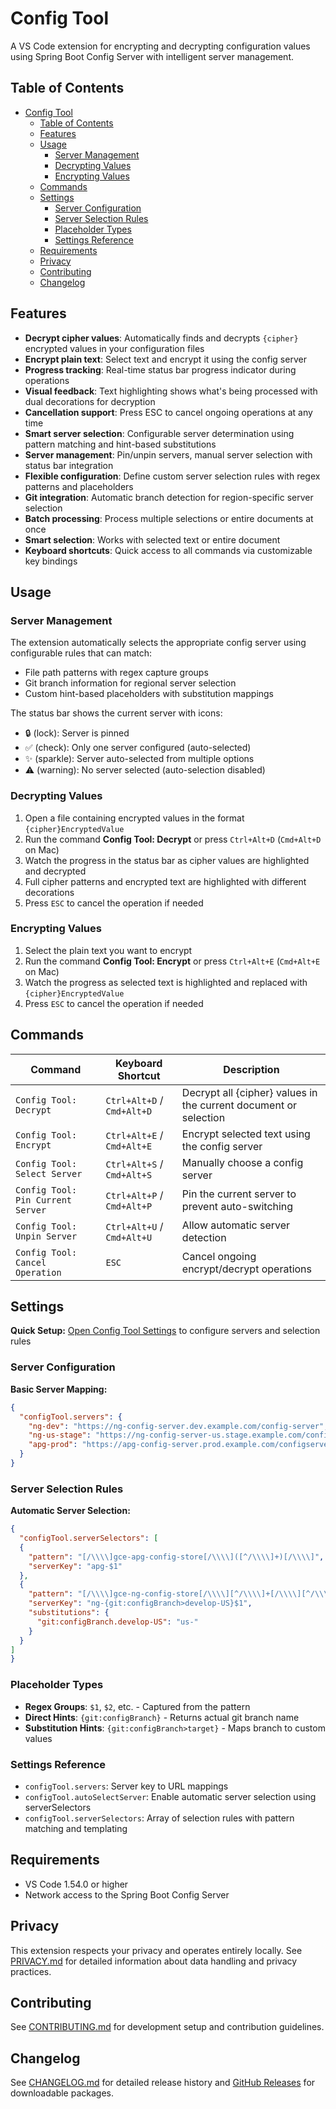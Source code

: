 # Config Tool

A VS Code extension for encrypting and decrypting configuration values using Spring Boot Config Server with intelligent server management.

## Table of Contents

- [Config Tool](#config-tool)
  - [Table of Contents](#table-of-contents)
  - [Features](#features)
  - [Usage](#usage)
    - [Server Management](#server-management)
    - [Decrypting Values](#decrypting-values)
    - [Encrypting Values](#encrypting-values)
  - [Commands](#commands)
  - [Settings](#settings)
    - [Server Configuration](#server-configuration)
    - [Server Selection Rules](#server-selection-rules)
    - [Placeholder Types](#placeholder-types)
    - [Settings Reference](#settings-reference)
  - [Requirements](#requirements)
  - [Privacy](#privacy)
  - [Contributing](#contributing)
  - [Changelog](#changelog)

## Features

- **Decrypt cipher values**: Automatically finds and decrypts `{cipher}` encrypted values in your configuration files
- **Encrypt plain text**: Select text and encrypt it using the config server
- **Progress tracking**: Real-time status bar progress indicator during operations
- **Visual feedback**: Text highlighting shows what's being processed with dual decorations for decryption
- **Cancellation support**: Press ESC to cancel ongoing operations at any time
- **Smart server selection**: Configurable server determination using pattern matching and hint-based substitutions
- **Server management**: Pin/unpin servers, manual server selection with status bar integration
- **Flexible configuration**: Define custom server selection rules with regex patterns and placeholders
- **Git integration**: Automatic branch detection for region-specific server selection
- **Batch processing**: Process multiple selections or entire documents at once
- **Smart selection**: Works with selected text or entire document
- **Keyboard shortcuts**: Quick access to all commands via customizable key bindings

## Usage

### Server Management

The extension automatically selects the appropriate config server using configurable rules that can match:
- File path patterns with regex capture groups
- Git branch information for regional server selection
- Custom hint-based placeholders with substitution mappings

The status bar shows the current server with icons:
- 🔒 (lock): Server is pinned
- ✅ (check): Only one server configured (auto-selected)
- ✨ (sparkle): Server auto-selected from multiple options
- ⚠️ (warning): No server selected (auto-selection disabled)

### Decrypting Values

1. Open a file containing encrypted values in the format `{cipher}EncryptedValue`
2. Run the command **Config Tool: Decrypt** or press `Ctrl+Alt+D` (`Cmd+Alt+D` on Mac)
3. Watch the progress in the status bar as cipher values are highlighted and decrypted
4. Full cipher patterns and encrypted text are highlighted with different decorations
5. Press `ESC` to cancel the operation if needed

### Encrypting Values

1. Select the plain text you want to encrypt
2. Run the command **Config Tool: Encrypt** or press `Ctrl+Alt+E` (`Cmd+Alt+E` on Mac)
3. Watch the progress as selected text is highlighted and replaced with `{cipher}EncryptedValue`
4. Press `ESC` to cancel the operation if needed

## Commands

| Command | Keyboard Shortcut | Description |
|---------|-------------------|-------------|
| `Config Tool: Decrypt` | `Ctrl+Alt+D` / `Cmd+Alt+D` | Decrypt all {cipher} values in the current document or selection |
| `Config Tool: Encrypt` | `Ctrl+Alt+E` / `Cmd+Alt+E` | Encrypt selected text using the config server |
| `Config Tool: Select Server` | `Ctrl+Alt+S` / `Cmd+Alt+S` | Manually choose a config server |
| `Config Tool: Pin Current Server` | `Ctrl+Alt+P` / `Cmd+Alt+P` | Pin the current server to prevent auto-switching |
| `Config Tool: Unpin Server` | `Ctrl+Alt+U` / `Cmd+Alt+U` | Allow automatic server detection |
| `Config Tool: Cancel Operation` | `ESC` | Cancel ongoing encrypt/decrypt operations |

## Settings

**Quick Setup:** [Open Config Tool Settings](command:workbench.action.openSettings?%5B%22configTool%22%5D) to configure servers and selection rules

### Server Configuration

**Basic Server Mapping:**
```json
{
  "configTool.servers": {
    "ng-dev": "https://ng-config-server.dev.example.com/config-server",
    "ng-us-stage": "https://ng-config-server-us.stage.example.com/config-server",
    "apg-prod": "https://apg-config-server.prod.example.com/configserver"
  }
}
```

### Server Selection Rules

**Automatic Server Selection:**
```json
{
  "configTool.serverSelectors": [
  {
    "pattern": "[/\\\\]gce-apg-config-store[/\\\\]([^/\\\\]+)[/\\\\]",
    "serverKey": "apg-$1"
  },
  {
    "pattern": "[/\\\\]gce-ng-config-store[/\\\\][^/\\\\]+[/\\\\][^/\\\\]+-(\\w+)\\.ya?ml$",
    "serverKey": "ng-{git:configBranch>develop-US}$1",
    "substitutions": {
      "git:configBranch.develop-US": "us-"
    }
  }
]
}
```

### Placeholder Types

- **Regex Groups**: `$1`, `$2`, etc. - Captured from the pattern
- **Direct Hints**: `{git:configBranch}` - Returns actual git branch name
- **Substitution Hints**: `{git:configBranch>target}` - Maps branch to custom values

### Settings Reference

- `configTool.servers`: Server key to URL mappings
- `configTool.autoSelectServer`: Enable automatic server selection using serverSelectors
- `configTool.serverSelectors`: Array of selection rules with pattern matching and templating

## Requirements

- VS Code 1.54.0 or higher
- Network access to the Spring Boot Config Server

## Privacy

This extension respects your privacy and operates entirely locally. See [PRIVACY.md](PRIVACY.md) for detailed information about data handling and privacy practices.

## Contributing

See [CONTRIBUTING.md](CONTRIBUTING.md) for development setup and contribution guidelines.

## Changelog

See [CHANGELOG.md](CHANGELOG.md) for detailed release history and [GitHub Releases](https://github.com/tenerity-bbc/ext-vscode-config-tool/releases) for downloadable packages.